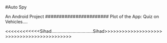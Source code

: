 #Auto Spy

An Android Project #######################
Plot of the App:
	Quiz on Vehicles....


<<<<<<<<<<<<Sihad.................................Sihad>>>>>>>>>>>>>>>>>>>>>>>>>>>>>>>>>>>>>>>>>>>